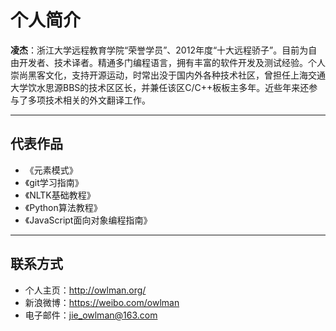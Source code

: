 <!--
    $size: A4
    $theme:gaia
    page_number:true
    footer: 个人简介
-->

# 个人简介

**凌杰**：浙江大学远程教育学院“荣誉学员”、2012年度“十大远程骄子”。目前为自由开发者、技术译者。精通多门编程语言，拥有丰富的软件开发及测试经验。个人崇尚黑客文化，支持开源运动，时常出没于国内外各种技术社区，曾担任上海交通大学饮水思源BBS的技术区区长，并兼任该区C/C++板板主多年。近些年来还参与了多项技术相关的外文翻译工作。

---

## 代表作品

- 《元素模式》
- 《git学习指南》
- 《NLTK基础教程》
- 《Python算法教程》
- 《JavaScript面向对象编程指南》

---

## 联系方式

- 个人主页：http://owlman.org/
- 新浪微博：https://weibo.com/owlman
- 电子邮件：jie_owlman@163.com